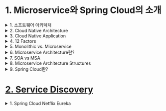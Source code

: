 # 1. Microservice와 Spring Cloud의 소개

<details> <summary> 1. 소프트웨어 아키텍처 </summary>

## 1. 소프트웨어 아키텍처


- IT 시스템의 역사
    - 1960~1980년대: Fragile, Cowboys
        - Mainframe, Hardware
    - 1990~2000년대: Robust, Distributed
        - Changes
    - 2010년대~: Resilient/Anti-Fragile, Cloud Native
        - Flow of value의 지속적인 개선
![image](https://user-images.githubusercontent.com/28394879/135281527-2d0a3325-59e1-47d6-8f32-650ee49114b0.png)

### Antifragile 특징
- Auto scaling
    - 자동 확장성을 갖는다.
![image](https://user-images.githubusercontent.com/28394879/135281911-0924f3c7-5c6d-4edb-899b-398c14256ed8.png)

- Microservices
    - 클라우드 네이티브 아키텍처의 핵심
    - 기존의 시스템들이 거대한 형태로 구축된 반면에 microservices는 모듈이나 기능등을 독립적으로 운영하고 배포 하는 것을 의미
![image](https://user-images.githubusercontent.com/28394879/135282170-13e73426-55d8-43d8-91b3-0fb8f01a8a71.png)

- Chaos engineering
    - 아래 4가지나 그 외에도 안정적인 서비스가 되도록 구축되어져 있음을 의미
    1. 시스템의 변동
    2. 예견된 불확실성
    3. 예견되지 않은 불확실성
    4. 카오스 불확실성
![image](https://user-images.githubusercontent.com/28394879/135282694-95c65a7d-77b4-4332-88ac-fca0e1334b4c.png)

- Continuous deployments
    - CI/CD와 같은 배포 파이프라인
![image](https://user-images.githubusercontent.com/28394879/135283055-619a2f1d-ff1f-4875-bcd5-4d5a110ccd68.png)

</details>

<details> <summary> 2. Cloud Native Architecture </summary>

## 2. Cloud Native Architecture

### Cloud Native Architecture의 특징
- 확장 가능한 아키텍처
    - 시스템의 수평적 확정에 유연
    - 확장된 서버로 시스템의 부하 분산, 가용성 보장
    - 시스템 또는, 서비스 애플리케이션 단위의 패키지 (컨테이너 기반 패키지)
    - 모니터링
- 탄력적 아키텍처
    - 서비스 생성 - 통합 - 배포, 비즈니스 환경 변화에 대응 시간 단축
    - 분활 된 서비스 구조
    - 무상태 통신 프로토콜
    - 서비스의 추가와 삭제 자동으로 감지
    - 변경된 서비스 요청에 따라 사용자 요청 처리 (동적 처리)
- 장애 격리 (Fault isolation)
    - 특정 서비스에 오류가 발생해도 다른 서비스에 영향 주지 않음



</details>

<details> <summary> 3. Cloud Native Application </summary>

## 3. Cloud Native Application

![image](https://user-images.githubusercontent.com/28394879/135284653-73406d81-b393-41fd-a0c7-9c01823e860b.png)

### Cloud Native Application - CI/CD
- 지속적신 통합, CI(Continuous Integration)
    - 통합 서버, 소스 관리 (SCM), 빌드 도구, 테스트 도구
    - ex) Jenkins, Team CI, Travis CI
- 지속적 배포
    - Continuous Delivery: CI까지 자동, 수동 배포
    - Continuous Deployment: 테스트부터 배포까지 완전한 자동화
    - Pipe line
![image](https://user-images.githubusercontent.com/28394879/135285216-933f5622-dd32-462e-9329-fa3795d0ab9a.png)

- 카나리 배포와 블루그린 배포
![image](https://user-images.githubusercontent.com/28394879/135285662-f24244a8-f80b-41bb-ada5-4500095ba769.png)

### Cloud Native Application - DevOps
- 개발 조직과 운영 조직의 통합을 의미
    - 이러한 통합으로 고객의 요구사항을 빠르게 반영하고 만족도 높은 결과물을 제시하는 것에 목적을 둔다.
- 기존의 엔터프라이즈 어플리케이션들은 고객의 요구사항에 맞게 도메인을 분석하고 시스템을 설계 그리고 어플리케이션 구현 테스트 배포 과정을 거쳐 3~6개월 혹은 수년에 거친다.
    - 개발 기간이 길어짐으로써 그만큼 변경사항이나 요구사항에 바로 대처 할 수 없다는 단점이 있다.
    - 이러한 변경사항이나 개선사항들이 시스템 막바지에 반영되기보다는 바로바로 반영되는 것이 더 좋다.
    - 그때그떄 고객의 요구사항을 반영하거나 개발된 내용을 테스트하는 것은 개발 기간을 더 느리게 할 수 도 있지만,
    - 개발회사가 완성도 높은 어플리케이션을 만들기 위해선 자주 업데이트하고 자주 테스트 해야 한다.
- 자주 테스트-피드백-업데이트하는 과정을 거쳐 전체 개발 일정이 완료될때 까지 지속적으로 끊임없이 진행해 나가는것을 Devops라고 한다.


### Cloud Native Application - Container 가상화
- 클라우드 네이티브의 핵심이다.
- Container가상화 기술은 기존의 하드웨어 가상화 또는 서버 가상화에 비해 적은 리소스를 사용하여 가상화 서비스를 구축할 수 있다.
![image](https://user-images.githubusercontent.com/28394879/135287740-c7f0dc27-150c-40ee-8fc9-b6a406c79369.png)

</details>

<details> <summary> 4. 12 Factors</summary>

## 4. 12 Factors

![image](https://user-images.githubusercontent.com/28394879/135288418-db3c6095-bd85-4644-8348-065b779bc94d.png)

- 최근에 3가지 추가되서 15가지이다.

1. One codebase, one application
**2. API first**
3. Dependency management
4. Design, build, release, and run
5. Configuration, credential, and code
6. Logs
7. Disposability
8. Backing services
9. Environment parity
10. Administrative processes
11. Port Binding
12. Stateless processes
13. Concurrency
**14. Telemetry**
**15. Authentication and authorization **


</details>

<details> <summary> 5. Monolithic vs. Microservice </summary>

## 5. Monolithic vs. Microservice

![image](https://user-images.githubusercontent.com/28394879/135293525-cbfa7a14-a1d1-424a-94bb-16694f6a35ac.png)

### Monolith Architecture
- 모든 업무 로직이 하나의 애플리케이션 형태로 패키지 되어 서비스
- 애플리케이션에서 사용하는 데이터가 한 곳에 모여 참조되어 서비스되는 형태
![image](https://user-images.githubusercontent.com/28394879/135294692-ccd5aafd-e7e9-4585-8911-0d9fdaae58f3.png)
- 일부 기능만 수정 하려고해도 전체 애플리케이션 빌드하고 배포 해야 되는 단점이 있다.

### Monolith vs Front & Back vs Microservice Architecture
![image](https://user-images.githubusercontent.com/28394879/135295933-5cd5838c-6586-4374-8af0-1eadba081884.png)

### Monolithic vs MSA
![image](https://user-images.githubusercontent.com/28394879/135296583-efa1eec8-19ee-48a4-95ce-91e5c7cccdc2.png)



</details>

<details> <summary> 6. Microservice Architecture란? </summary>

## 6. Microservice Architecture란?

### Microservice의 특징
1. Challenges
2. Small Well Chosen Deployable Units
3. Bounded Context
4. RESTful
5. Configuration Management
6. Cloud Enabled
7. Dynamic Scale Up And Scale Down
8. CI/CD
9. Visibility

**microservice를 도입하기 위해 고려해야 될 사항들**
1. Multiple Rates of Change
2. Independent Life Cycles
3. Independent Scalability
4. Isolated Failure
5. Simplify Interactions with External Dependencies
6. Polyglot Technology

**Microservice Team Structure**
- Two Pizza team
- Teams communicating through API contracts
- Develop, test and deploy each service independently
- Consumer Driven Contract


</details>

<details> <summary> 7. SOA vs MSA </summary>

## 7. SOA vs MSA

### SOA와 MSA와의 차이점
![image](https://user-images.githubusercontent.com/28394879/135387972-d3507360-5f4e-498b-b10a-e6d42f343cc6.png)
- 서비스 공유 지향점
    - SOA - 재사용을 통한 비용 절감
    - MSA - 서비스 간의 결합도를 낮추어 변화에 능동적으로 대응

- 기술 방식
![image](https://user-images.githubusercontent.com/28394879/135388131-44721fd5-f447-49cd-9aa7-ce33a48e5044.png)
    - SOA - 공통의 서비스를 ESB에 모아 사업 측면에서 공통 서비스 형식으로 서비스 제공
    - MSA - 각 독립된 서비스가 노출된 REST API를 사용


</details>

<details> <summary> 8. Microservice Architecture Structures </summary>

## 8. Microservice Architecture Structures

### MSA 표준 구성요소
![image](https://user-images.githubusercontent.com/28394879/135451363-ae609e4d-02d1-4332-8635-ef660f365d57.png)

### Service Mesh Capabilities
- MSA 인프라 -> 미들웨어
    - 프록시 역할, 인증, 권한 부여, 암호화, 서비스 검색, 요청 라우팅, 로드 밸런싱
    - 자가 치유 복구 서비스
- 서비스간의 통신과 관련된 기능을 자동화

### MSA 기반 기술
![image](https://user-images.githubusercontent.com/28394879/135452177-286e9ae3-0d80-4772-8574-ef19bfc32813.png)


</details>

<details> <summary> 9. Spring Cloud란? </summary>

## 9. Spring Cloud란?
- https://spring.io/projects/spring-cloud

### Main projects
- Spring Cloud Config
- Spring Cloud Netflix
- Spring Cloud Bus
- Spring Cloud Cloudfoundry
- Spring Cloud Open Service Broker
- Spring Cloud Cluster
- Spring Cloud Consul
- Spring Cloud Security
- Spring Cloud Sleuth
- Spring Cloud Data Flow
- Spring Cloud Stream
- Spring Cloud Stream App Starters
- Spring Cloud Task
- Spring Cloud Task App Starters
- Spring Cloud Zookeeper
- Spring Cloud Connectors
- Spring Cloud Starters
- Spring Cloud CLI
- Spring Cloud Contract
- Spring Cloud Gateway
- Spring Cloud OpenFeign
- Spring Cloud Pipelines
- Spring Cloud Function

**여기에서 다룰 projects**

- Spring Cloud Config
- Spring Cloud Netflix
- Spring Cloud Security
- Spring Cloud Sleuth
- Spring Cloud Starters
- Spring Cloud Gateway
- Spring Cloud OpenFeign


**스프링 클라우드 애플리케이션을 위한 서비스들**

- Centralized configuration management
    - Spring Cloud Config Server
- Location transparency
    - Naming Server (Eureka)
- Load Distribution (Load Balancing)
    - Ribbon (Client Side)
    - Spring Cloud Gateway
- Easier REST Clients
    - FeignClient
- Visibility and monitoring
    - Zipkin Distributed Tracing
    - Netflix API gateway
- Fault Tolerance
    - Hystrix

</details>



# [2. Service Discovery](./2.service-discovery)

<details> <summary> 1. Spring Cloud Netflix Eureka </summary>

![image](https://user-images.githubusercontent.com/28394879/135461538-0ee7c758-6a70-4b18-8dd2-9f27b6657d23.png)
- 서비스3개를 구성하기위해서는 컴퓨터가 3대라면 3개의 ip에서 같은 port를 사용하면 되지만, 우리는 1대의 컴터로 구성할 것이기 때문에 3개의 서비스에 port만 다르게 구성할 것이다.

**main.java**
```java
package com.example.ecommerce;

import org.springframework.boot.SpringApplication;
import org.springframework.boot.autoconfigure.SpringBootApplication;
import org.springframework.cloud.netflix.eureka.server.EnableEurekaServer;

@SpringBootApplication
@EnableEurekaServer
public class EcommerceApplication {

	public static void main(String[] args) {
		SpringApplication.run(EcommerceApplication.class, args);
	}

}

**application.yml**
```yml
server:
  port: 8761


spring:
  application:
      name: discoveryservice


eureka:
  client:
    register-with-eureka: false
    fetch-registry: false
```

```

</details>

<details> <summary> 2. Eureka Service Discovery - 프로젝트 생성 </summary>

</details>

<details> <summary> 3. User Service - 프로젝트 생성 </summary>

</details>

<details> <summary> 4. User Service - 등록 </summary>

</details>

<details> <summary> 5. User Service - Load Balancer </summary>

</details>